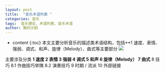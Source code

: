 ```yaml
---
layout: post
title:  "音乐术语列表 "
categories: 音乐
tags:  音乐理论、术语列表、音乐术语
author: 飘的沙鸥
---
```



* content
{:toc}
本文主要分析音乐的描述类术语结构，包括**1	速度、表情、强弱、调式、和声、旋律（Melody）、曲式等主要部分
![](https://i.imgur.com/LfOgqIA.png)

主要涉及分类
**1	速度
2	表情
3	强弱
4	调式
5	和声
6	旋律（Melody）
7	曲式**
8	技巧
8.1	作曲技巧举隅
8.2	演奏技巧
9	时期 / 流派
10	外部链接